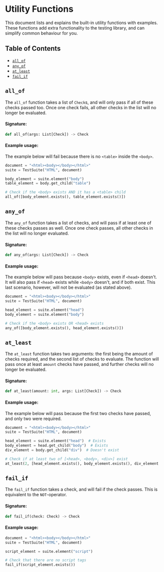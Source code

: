 # Utility Functions

This document lists and explains the built-in utility functions with examples. These functions add extra functionality to the testing library, and can simplify common behaviour for you.

## Table of Contents

- [`all_of`](#all_of)
- [`any_of`](#any_of)
- [`at_least`](#at_least)
- [`fail_if`](#fail_if)

## `all_of`

The `all_of` function takes a list of `Check`s, and will only pass if all of these checks passed too. Once one check fails, all other checks in the list will no longer be evaluated.

#### Signature:
```python
def all_of(args: List[Check]) -> Check
```

#### Example usage:

The example below will fail because there is no `<table>` inside the `<body>`.

```python
document = "<html><body></body></html>"
suite = TestSuite("HTML", document)

body_element = suite.element("body")
table_element = body.get_child("table")

# Check if the <body> exists AND it has a <table> child
all_of([body_element.exists(), table_element.exists()])
```

## `any_of`

The `any_of` function takes a list of checks, and will pass if at least one of these checks passes as well. Once one check passes, all other checks in the list will no longer evaluated.

#### Signature:
```python
def any_of(args: List[Check]) -> Check
```

#### Example usage:

The example below will pass because `<body>` exists, even if `<head>` doesn't. It will also pass if `<head>` exists while `<body>`  doesn't, and if both exist. This last scenario, however, will not be evaluated (as stated above).

```python
document = "<html><body></body></html>"
suite = TestSuite("HTML", document)

head_element = suite.element("head")
body_element = suite.element("body")

# Check if the <body> exists OR <head> exists
any_of([body_element.exists(), head_element.exists()])
```

## `at_least`

The `at_least` function takes two arguments: the first being the amount of checks required, and the second list of checks to evaluate. The function will pass once at least `amount` checks have passed, and further checks will no longer be evaluated.

#### Signature:
```python
def at_least(amount: int, args: List[Check]) -> Check
```

#### Example usage:

The example below will pass because the first two checks have passed, and only two were required.

```python
document = "<html><body></body></html>"
suite = TestSuite("HTML", document)

head_element = suite.element("head")  # Exists
body_element = head.get_child("body")  # Exists
div_element = body.get_child("div")  # Doesn't exist

# Check if at least two of [<head>, <body>, <div>] exist
at_least(2, [head_element.exists(), body_element.exists(), div_element.exists()])
```

## `fail_if`

The `fail_if` function takes a check, and will fail if the check passes. This is equivalent to the `NOT`-operator.

#### Signature:
```python
def fail_if(check: Check) -> Check
```

#### Example usage:

```python
document = "<html><body></body></html>"
suite = TestSuite("HTML", document)

script_element = suite.element("script")

# Check that there are no script tags
fail_if(script_element.exists())
```

